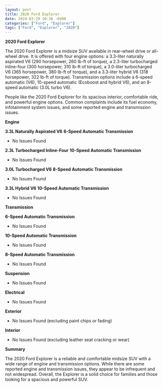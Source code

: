 ```yaml
---
layout: post
title: 2020 Ford Explorer
date: 2024-03-29 10:36 -0400
categories: ["Ford", "Explorer"]
tags: ["Ford", "Explorer", "2020"]
---
```

**2020 Ford Explorer**

The 2020 Ford Explorer is a midsize SUV available in rear-wheel drive or all-wheel drive. It is offered with four engine options: a 3.3-liter naturally aspirated V6 (290 horsepower, 260 lb-ft of torque), a 2.3-liter turbocharged inline-four (300 horsepower, 310 lb-ft of torque), a 3.0-liter turbocharged V6 (365 horsepower, 380 lb-ft of torque), and a 3.3-liter hybrid V6 (318 horsepower, 322 lb-ft of torque). Transmission options include a 6-speed automatic (V6), 10-speed automatic (Ecoboost and hybrid V6), and an 8-speed automatic (3.0L turbo V6).

People like the 2020 Ford Explorer for its spacious interior, comfortable ride, and powerful engine options. Common complaints include its fuel economy, infotainment system issues, and some reported engine and transmission issues.

**Engine**

**3.3L Naturally Aspirated V6**
**6-Speed Automatic Transmission**
- No Issues Found

**2.3L Turbocharged Inline-Four**
**10-Speed Automatic Transmission**
- No Issues Found

**3.0L Turbocharged V6**
**8-Speed Automatic Transmission**
- No Issues Found

**3.3L Hybrid V6**
**10-Speed Automatic Transmission**
- No Issues Found

**Transmission**

**6-Speed Automatic Transmission**
- No Issues Found

**10-Speed Automatic Transmission**
- No Issues Found

**8-Speed Automatic Transmission**
- No Issues Found

**Suspension**

- No Issues Found

**Electrical**

- No Issues Found

**Exterior**

- No Issues Found (excluding paint chips or fading)

**Interior**

- No Issues Found (excluding leather seat cracking or wear)

**Summary**

The 2020 Ford Explorer is a reliable and comfortable midsize SUV with a wide range of engine and transmission options. While there are some reported engine and transmission issues, they appear to be infrequent and not widespread. Overall, the Explorer is a solid choice for families and those looking for a spacious and powerful SUV.
